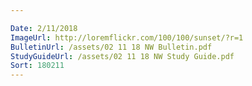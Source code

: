 ```yaml
---

Date: 2/11/2018
ImageUrl: http://loremflickr.com/100/100/sunset/?r=1
BulletinUrl: /assets/02 11 18 NW Bulletin.pdf
StudyGuideUrl: /assets/02 11 18 NW Study Guide.pdf
Sort: 180211
---
```

	
